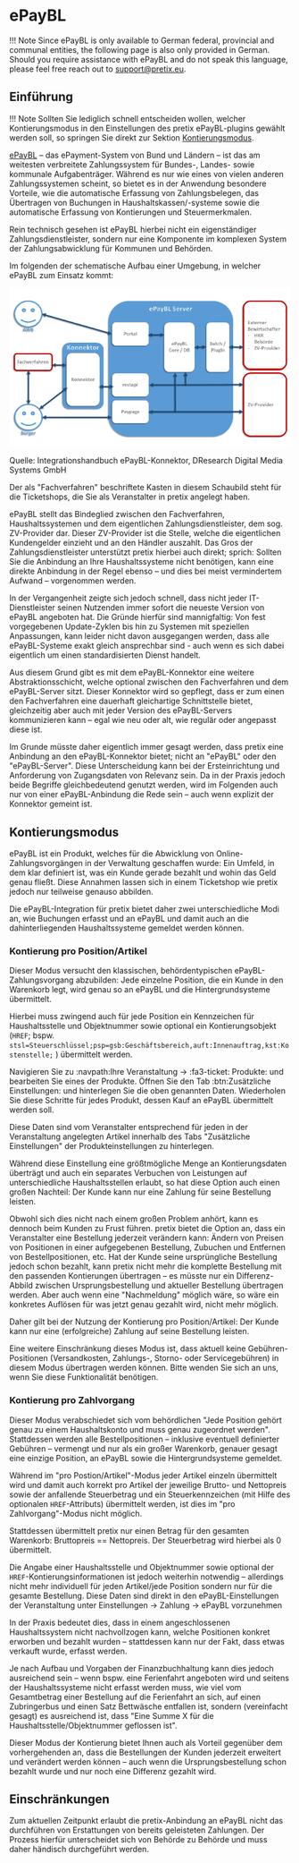 # ePayBL

!!! Note 
    Since ePayBL is only available to German federal, provincial and communal entities, the following page is also only provided in German. 
    Should you require assistance with ePayBL and do not speak this language, please feel free reach out to <support@pretix.eu>.

## Einführung

!!! Note 
    Sollten Sie lediglich schnell entscheiden wollen, welcher Kontierungsmodus in den Einstellungen des pretix ePayBL-plugins gewählt werden soll, so springen Sie direkt zur Sektion [Kontierungsmodus](epaybl.md#kontierungsmodus).

[ePayBL](https://www.epaybl.de/) – das ePayment-System von Bund und Ländern – ist das am weitesten verbreitete Zahlungssystem für Bundes-, Landes- sowie kommunale Aufgabenträger. 
Während es nur wie eines von vielen anderen Zahlungssystemen scheint, so bietet es in der Anwendung besondere Vorteile, wie die automatische Erfassung von Zahlungsbelegen, das Übertragen von Buchungen in Haushaltskassen/-systeme sowie die automatische Erfassung von Kontierungen und Steuermerkmalen.

Rein technisch gesehen ist ePayBL hierbei nicht ein eigenständiger Zahlungsdienstleister, sondern nur eine Komponente im komplexen System der Zahlungsabwicklung für Kommunen und Behörden.

Im folgenden der schematische Aufbau einer Umgebung, in welcher ePayBL zum Einsatz kommt:

![Flowchart, das die Funktionsweise von ePayBL erklären soll.](../../assets/screens/plugins/epaybl_flowchart.png "Flowchart ePayBL") 

Quelle: Integrationshandbuch ePayBL-Konnektor, DResearch Digital Media Systems GmbH

Der als "Fachverfahren" beschriftete Kasten in diesem Schaubild steht für die Ticketshops, die Sie als Veranstalter in pretix angelegt haben. 

ePayBL stellt das Bindeglied zwischen den Fachverfahren, Haushaltssystemen und dem eigentlichen Zahlungsdienstleister, dem sog. ZV-Provider dar. 
Dieser ZV-Provider ist die Stelle, welche die eigentlichen Kundengelder einzieht und an den Händler auszahlt. 
Das Gros der Zahlungsdienstleister unterstützt pretix hierbei auch direkt; sprich: Sollten Sie die Anbindung an Ihre Haushaltssysteme nicht benötigen, kann eine direkte Anbindung in der Regel ebenso – und dies bei meist vermindertem Aufwand – vorgenommen werden.

In der Vergangenheit zeigte sich jedoch schnell, dass nicht jeder IT-Dienstleister seinen Nutzenden immer sofort die neueste Version von ePayBL angeboten hat. 
Die Gründe hierfür sind mannigfaltig: Von fest vorgegebenen Update-Zyklen bis hin zu Systemen mit speziellen Anpassungen, kann leider nicht davon ausgegangen werden, dass alle ePayBL-Systeme exakt gleich ansprechbar sind - auch wenn es sich dabei eigentlich um einen standardisierten Dienst handelt.

Aus diesem Grund gibt es mit dem ePayBL-Konnektor eine weitere Abstraktionsschicht, welche optional zwischen den Fachverfahren und dem ePayBL-Server sitzt. 
Dieser Konnektor wird so gepflegt, dass er zum einen den Fachverfahren eine dauerhaft gleichartige Schnittstelle bietet, gleichzeitig aber auch mit jeder Version des ePayBL-Servers kommunizieren kann – egal wie neu oder alt, wie regulär oder angepasst diese ist.

Im Grunde müsste daher eigentlich immer gesagt werden, dass pretix eine Anbindung an den ePayBL-Konnektor bietet; nicht an "ePayBL" oder den "ePayBL-Server". 
Diese Unterscheidung kann bei der Ersteinrichtung und Anforderung von Zugangsdaten von Relevanz sein. 
Da in der Praxis jedoch beide Begriffe gleichbedeutend genutzt werden, wird im Folgenden auch nur von einer ePayBL-Anbindung die Rede sein – auch wenn explizit der Konnektor gemeint ist.

## Kontierungsmodus 

ePayBL ist ein Produkt, welches für die Abwicklung von Online-Zahlungsvorgängen in der Verwaltung geschaffen wurde: 
Ein Umfeld, in dem klar definiert ist, was ein Kunde gerade bezahlt und wohin das Geld genau fließt. 
Diese Annahmen lassen sich in einem Ticketshop wie pretix jedoch nur teilweise genauso abbilden.

Die ePayBL-Integration für pretix bietet daher zwei unterschiedliche Modi an, wie Buchungen erfasst und an ePayBL und damit auch an die dahinterliegenden Haushaltssysteme gemeldet werden können.

### Kontierung pro Position/Artikel

Dieser Modus versucht den klassischen, behördentypischen ePayBL-Zahlungsvorgang abzubilden: Jede einzelne Position, die ein Kunde in den Warenkorb legt, wird genau so an ePayBL und die Hintergrundsysteme übermittelt.

Hierbei muss zwingend auch für jede Position ein Kennzeichen für Haushaltsstelle und Objektnummer sowie optional ein Kontierungsobjekt (`HREF`; bspw. `stsl=Steuerschlüssel;psp=gsb:Geschäftsbereich,auft:Innenauftrag,kst:Kostenstelle;` ) übermittelt werden.

Navigieren Sie zu :navpath:Ihre Veranstaltung → :fa3-ticket: Produkte: und bearbeiten Sie eines der Produkte. 
Öffnen Sie den Tab :btn:Zusätzliche Einstellungen: und hinterlegen Sie die oben genannten Daten. 
Wiederholen Sie diese Schritte für jedes Produkt, dessen Kauf an ePayBL übermittelt werden soll. 

Diese Daten sind vom Veranstalter entsprechend für jeden in der Veranstaltung angelegten Artikel innerhalb des Tabs "Zusätzliche Einstellungen" der Produkteinstellungen zu hinterlegen.

Während diese Einstellung eine größtmögliche Menge an Kontierungsdaten überträgt und auch ein separates Verbuchen von Leistungen auf unterschiedliche Haushaltsstellen erlaubt, so hat diese Option auch einen großen Nachteil: Der Kunde kann nur eine Zahlung für seine Bestellung leisten.

Obwohl sich dies nicht nach einem großen Problem anhört, kann es dennoch beim Kunden zu Frust führen. 
pretix bietet die Option an, dass ein Veranstalter eine Bestellung jederzeit verändern kann: Ändern von Preisen von Positionen in einer aufgegebenen Bestellung, Zubuchen und Entfernen von Bestellpositionen, etc. 
Hat der Kunde seine ursprüngliche Bestellung jedoch schon bezahlt, kann pretix nicht mehr die komplette Bestellung mit den passenden Kontierungen übertragen – es müsste nur ein Differenz-Abbild zwischen Ursprungsbestellung und aktueller Bestellung übertragen werden. 
Aber auch wenn eine "Nachmeldung" möglich wäre, so wäre ein konkretes Auflösen für was jetzt genau gezahlt wird, nicht mehr möglich.

Daher gilt bei der Nutzung der Kontierung pro Position/Artikel: Der Kunde kann nur eine (erfolgreiche) Zahlung auf seine Bestellung leisten.

Eine weitere Einschränkung dieses Modus ist, dass aktuell keine Gebühren-Positionen (Versandkosten, Zahlungs-, Storno- oder Servicegebühren) in diesem Modus übertragen werden können. 
Bitte wenden Sie sich an uns, wenn Sie diese Funktionalität benötigen.

### Kontierung pro Zahlvorgang

Dieser Modus verabschiedet sich vom behördlichen "Jede Position gehört genau zu einem Haushaltskonto und muss genau zugeordnet werden". 
Stattdessen werden alle Bestellpositionen – inklusive eventuell definierter Gebühren – vermengt und nur als ein großer Warenkorb, genauer gesagt eine einzige Position, an ePayBL sowie die Hintergrundsysteme gemeldet.

Während im "pro Postion/Artikel"-Modus jeder Artikel einzeln übermittelt wird und damit auch korrekt pro Artikel der jeweilige Brutto- und Nettopreis sowie der anfallende Steuerbetrag und ein Steuerkennzeichen (mit Hilfe des optionalen `HREF`-Attributs) übermittelt werden, ist dies im "pro Zahlvorgang"-Modus nicht möglich.

Stattdessen übermittelt pretix nur einen Betrag für den gesamten Warenkorb: Bruttopreis == Nettopreis. 
Der Steuerbetrag wird hierbei als 0 übermittelt.

Die Angabe einer Haushaltsstelle und Objektnummer sowie optional der `HREF`-Kontierungsinformationen ist jedoch weiterhin notwendig – allerdings nicht mehr individuell für jeden Artikel/jede Position sondern nur für die gesamte Bestellung. 
Diese Daten sind direkt in den ePayBL-Einstellungen der Veranstaltung unter Einstellungen -\> Zahlung -\> ePayBL vorzunehmen

In der Praxis bedeutet dies, dass in einem angeschlossenen Haushaltssystem nicht nachvollzogen kann, welche Positionen konkret erworben und bezahlt wurden – stattdessen kann nur der Fakt, dass etwas verkauft wurde, erfasst werden.

Je nach Aufbau und Vorgaben der Finanzbuchhaltung kann dies jedoch ausreichend sein – wenn bspw. eine Ferienfahrt angeboten wird und seitens der Haushaltssysteme nicht erfasst werden muss, wie viel vom Gesamtbetrag einer Bestellung auf die Ferienfahrt an sich, auf einen Zubringerbus und einen Satz Bettwäsche entfallen ist, sondern (vereinfacht gesagt) es ausreichend ist, dass "Eine Summe X für die Haushaltsstelle/Objektnummer geflossen ist".

Dieser Modus der Kontierung bietet Ihnen auch als Vorteil gegenüber dem vorhergehenden an, dass die Bestellungen der Kunden jederzeit erweitert und verändert werden können – auch wenn die Ursprungsbestellung schon bezahlt wurde und nur noch eine Differenz gezahlt wird.

## Einschränkungen

Zum aktuellen Zeitpunkt erlaubt die pretix-Anbindung an ePayBL nicht das durchführen von Erstattungen von bereits geleisteten Zahlungen. 
Der Prozess hierfür unterscheidet sich von Behörde zu Behörde und muss daher händisch durchgeführt werden.
